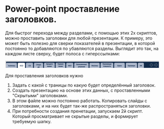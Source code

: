 # Power-point проставление заголовков.
Для быстрог перехода между разделами, с помощью этих 2х скриптов, можно проставить заголовки для любой презентации. 
К примеру, это может быть полезно для сверки показателей в презентации, в которой постоянно то добавляются по убавляются разделы.
Выглядит это так, на каждом листе сверху, будет полоса с гиперссылками: 


![alt text](https://github.com/BelieveIN123/add-head-powerpoint/blob/main/Пример%20заголовка%20презентации.jpg?raw=true)

Для проставления заголовков нужно
1) Задать с какой с траницы по какую будет определённый заголовок. 
2) Создать презентацию на основе этих данных, с проставленными "Скрытыми" заголовками.
3) В этом файле можно постоянно работать. Копировать слайды с заголовками, и на них будет так-же распространяться заголовки. 
4) При потребности создания пренетации, запускаем 2й скрипт. Который просматривает не скрытые разделы, и формирует требуемую шапку. 

